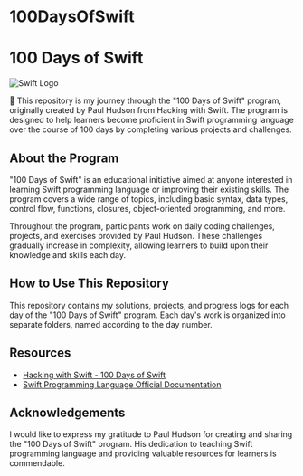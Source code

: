 # 100DaysOfSwift

# 100 Days of Swift

![Swift Logo](https://swift.org/assets/images/swift.svg)

🚀 This repository is my journey through the "100 Days of Swift" program, originally created by Paul Hudson from Hacking with Swift. The program is designed to help learners become proficient in Swift programming language over the course of 100 days by completing various projects and challenges.

## About the Program
"100 Days of Swift" is an educational initiative aimed at anyone interested in learning Swift programming language or improving their existing skills. The program covers a wide range of topics, including basic syntax, data types, control flow, functions, closures, object-oriented programming, and more.

Throughout the program, participants work on daily coding challenges, projects, and exercises provided by Paul Hudson. These challenges gradually increase in complexity, allowing learners to build upon their knowledge and skills each day.

## How to Use This Repository
This repository contains my solutions, projects, and progress logs for each day of the "100 Days of Swift" program. Each day's work is organized into separate folders, named according to the day number.

## Resources
- [Hacking with Swift - 100 Days of Swift](https://www.hackingwithswift.com/100)
- [Swift Programming Language Official Documentation](https://docs.swift.org/swift-book/)

## Acknowledgements
I would like to express my gratitude to Paul Hudson for creating and sharing the "100 Days of Swift" program. His dedication to teaching Swift programming language and providing valuable resources for learners is commendable.


